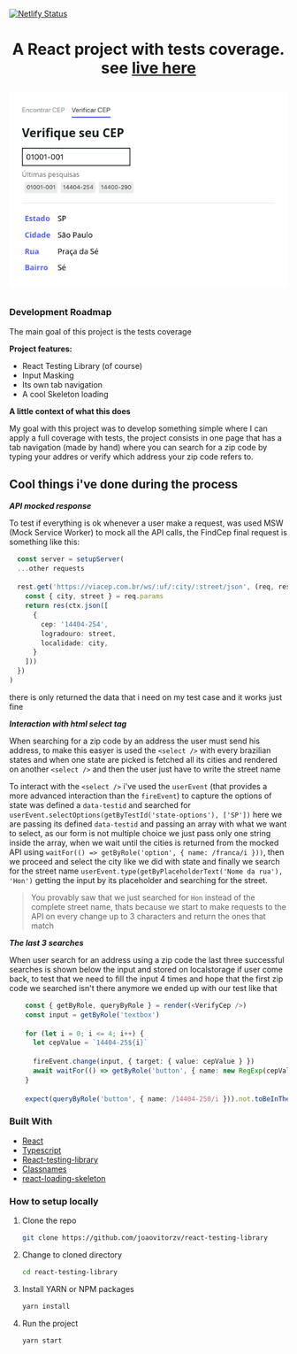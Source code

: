 [![Netlify Status](https://api.netlify.com/api/v1/badges/05a3e754-bcc7-437f-b70d-1e0954aa74f4/deploy-status)](https://app.netlify.com/sites/react-testing-library/deploys)

<p align="center">
  <h1 align="center">
    A React project with tests coverage. see <a href='https://react-testing-library.netlify.app/'>live here</a>
  </>
</p>

<p align="center">
  <img alt='project screenshot' src='https://raw.githubusercontent.com/joaovitorzv/react-testing-library/master/assets/project-screenshot.png'/>
</p>

### Development Roadmap

The main goal of this project is the tests coverage

**Project features:**
	
 - React Testing Library (of course)
 - Input Masking 
 - Its own tab navigation
 - A cool Skeleton loading

**A little context of what this does**
  
  My goal with this project was to develop something simple where I can apply a full coverage with tests, the project consists in one page that has a tab navigation (made by hand) where you can search for a zip code by typing your addres or verify which address your zip code refers to.

## Cool things i've done during the process

***API mocked response***

To test if everything is ok whenever a user make a request, was used MSW (Mock Service Worker) to mock all the API calls, the FindCep final request is something like this:

```ts
  const server = setupServer(
  ...other requests
  
  rest.get('https://viacep.com.br/ws/:uf/:city/:street/json', (req, res, ctx) => {
    const { city, street } = req.params
    return res(ctx.json([
      {
        cep: '14404-254',
        logradouro: street,
        localidade: city,
      }
    ]))
  })
)
```
there is only returned the data that i need on my test case and it works just fine


***Interaction with html select tag*** 

When searching for a zip code by an address the user must send his address, to make this easyer is used the `<select />` with every brazilian states and when one state are picked is fetched all its cities and rendered on another `<select />` and then the user just have to write the street name

To interact with the `<select />` i've used the `userEvent` (that provides a more advanced interaction than the `fireEvent`) to capture the options of state was defined a `data-testid` and searched for `userEvent.selectOptions(getByTestId('state-options'), ['SP'])` here we are passing its defined `data-testid` and passing an array with what we want to select, as our form is not multiple choice we just pass only one string inside the array, when we wait until the cities is returned from the mocked API using `waitFor(() => getByRole('option', { name: /franca/i }))`, then we proceed and select the city like we did with state and finally we search for the street name `userEvent.type(getByPlaceholderText('Nome da rua'), 'Hon')` getting the input by its placeholder and searching for the street.

  > You provably saw that we just searched for `Hon` instead of the complete street name, thats because we start to make requests to the API on every change up to 3 characters and return the ones that match

***The last 3 searches*** 

When user search for an address using a zip code the last three successful searches is shown below the input and stored on localstorage if user come back, to test that we need to fill the input 4 times and hope that the first zip code we searched isn't there anymore we ended up with our test like that

```ts
    const { getByRole, queryByRole } = render(<VerifyCep />)
    const input = getByRole('textbox')

    for (let i = 0; i <= 4; i++) {
      let cepValue = `14404-25${i}`

      fireEvent.change(input, { target: { value: cepValue } })
      await waitFor(() => getByRole('button', { name: new RegExp(cepValue, 'i') }))
    }

    expect(queryByRole('button', { name: /14404-250/i })).not.toBeInTheDocument()
```

### Built With
* [React](https://reactjs.org/)
* [Typescript](https://www.typescriptlang.org/)
* [React-testing-library](https://testing-library.com/docs/react-testing-library/intro/)
* [Classnames](https://www.npmjs.com/package/classnames)
* [react-loading-skeleton](https://www.npmjs.com/package/react-loading-skeleton)

### How to setup locally

1. Clone the repo
   ```sh
   git clone https://github.com/joaovitorzv/react-testing-library
   ```
2. Change to cloned directory
   ```sh
   cd react-testing-library
   ```
3. Install YARN or NPM packages
   ```sh
   yarn install
   ```
4. Run the project
   ```sh
   yarn start
   ```
